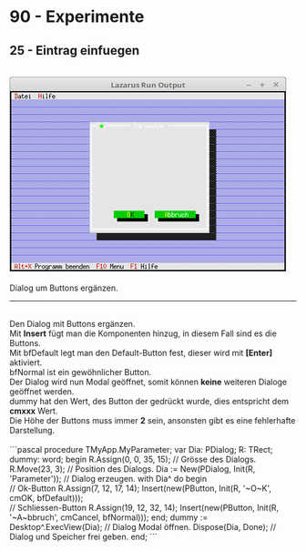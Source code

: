 # 90 - Experimente
## 25 - Eintrag einfuegen
<br>
<img src="image.png" alt="Selfhtml"><br><br>
Dialog um Buttons ergänzen.<br>
<hr><br>
Den Dialog mit Buttons ergänzen.<br>
Mit <b>Insert</b> fügt man die Komponenten hinzug, in diesem Fall sind es die Buttons.<br>
Mit bfDefault legt man den Default-Button fest, dieser wird mit <b>[Enter]</b> aktiviert.<br>
bfNormal ist ein gewöhnlicher Button.<br>
Der Dialog wird nun Modal geöffnet, somit können <b>keine</b> weiteren Dialoge geöffnet werden.<br>
dummy hat den Wert, des Button der gedrückt wurde, dies entspricht dem <b>cmxxx</b> Wert.<br>
Die Höhe der Buttons muss immer <b>2</b> sein, ansonsten gibt es eine fehlerhafte Darstellung.<br>
<br>
```pascal
  procedure TMyApp.MyParameter;
  var
    Dia: PDialog;
    R: TRect;
    dummy: word;
  begin
    R.Assign(0, 0, 35, 15);                    // Grösse des Dialogs.
    R.Move(23, 3);                             // Position des Dialogs.
    Dia := New(PDialog, Init(R, 'Parameter')); // Dialog erzeugen.
    with Dia^ do begin
<br>
      // Ok-Button
      R.Assign(7, 12, 17, 14);
      Insert(new(PButton, Init(R, '~O~K', cmOK, bfDefault)));
<br>
      // Schliessen-Button
      R.Assign(19, 12, 32, 14);
      Insert(new(PButton, Init(R, '~A~bbruch', cmCancel, bfNormal)));
    end;
    dummy := Desktop^.ExecView(Dia);   // Dialog Modal öffnen.
    Dispose(Dia, Done);                // Dialog und Speicher frei geben.
  end;
```
<br>

